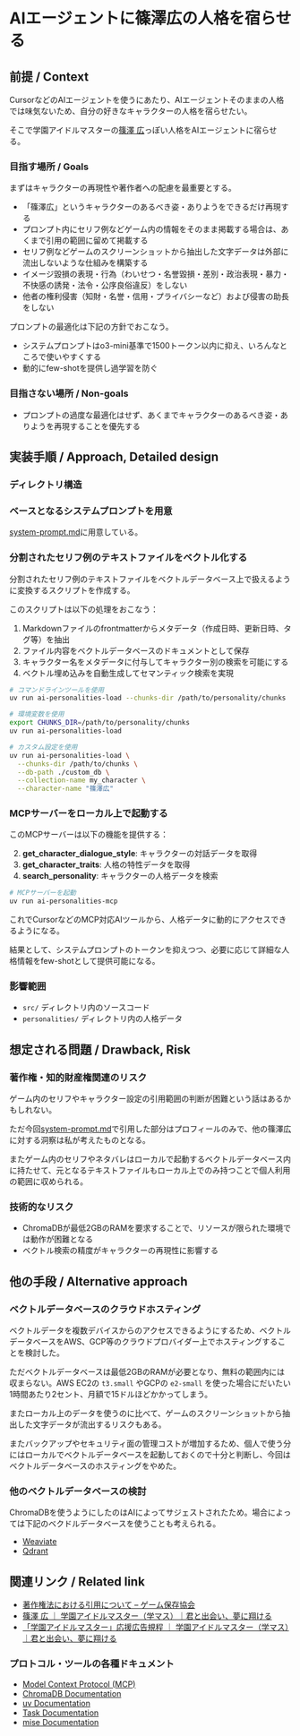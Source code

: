 # AIエージェントに篠澤広の人格を宿らせる

## 前提 / Context

<!--
[required]
- 実装予定の機能がなぜ必要かを書く
- 機能実装での要求や考慮する点などを書く
-->

CursorなどのAIエージェントを使うにあたり、AIエージェントそのままの人格では味気ないため、自分の好きなキャラクターの人格を宿らせたい。

そこで学園アイドルマスターの[篠澤 広](https://gakuen.idolmaster-official.jp/idol/hiro/)っぽい人格をAIエージェントに宿らせる。

### 目指す場所 / Goals

<!--
[required]
- （定性面）機能を実装したことによってユーザーに対しどのような影響を与えるかを書く
- （定量面）機能実装が成功とみなされる測定可能な基準があれば書く
-->

まずはキャラクターの再現性や著作者への配慮を最重要とする。

- 「篠澤広」というキャラクターのあるべき姿・ありようをできるだけ再現する
- プロンプト内にセリフ例などゲーム内の情報をそのまま掲載する場合は、あくまで引用の範囲に留めて掲載する
- セリフ例などゲームのスクリーンショットから抽出した文字データは外部に流出しないような仕組みを構築する
- イメージ毀損の表現・行為（わいせつ・名誉毀損・差別・政治表現・暴力・不快感の誘発・法令・公序良俗違反）をしない
- 他者の権利侵害（知財・名誉・信用・プライバシーなど）および侵害の助長をしない

プロンプトの最適化は下記の方針でおこなう。

- システムプロンプトはo3-mini基準で1500トークン以内に抑え、いろんなところで使いやすくする
- 動的にfew-shotを提供し過学習を防ぐ

### 目指さない場所 / Non-goals

<!--
[required]
機能を実装する上でやらないことを書く。
-->

- プロンプトの過度な最適化はせず、あくまでキャラクターのあるべき姿・ありようを再現することを優先する

## 実装手順 / Approach, Detailed design

<!--
[required]
機能実装にあたってどのように実装するか、具体的なタスクやコードを書ける範囲で書く。
-->

### ディレクトリ構造

### ベースとなるシステムプロンプトを用意

[system-prompt.md](../personalities/shinosawa_hiro/system-prompt.md)に用意している。

### 分割されたセリフ例のテキストファイルをベクトル化する

分割されたセリフ例のテキストファイルをベクトルデータベース上で扱えるように変換するスクリプトを作成する。

このスクリプトは以下の処理をおこなう：

1. Markdownファイルのfrontmatterからメタデータ（作成日時、更新日時、タグ等）を抽出
2. ファイル内容をベクトルデータベースのドキュメントとして保存
3. キャラクター名をメタデータに付与してキャラクター別の検索を可能にする
4. ベクトル埋め込みを自動生成してセマンティック検索を実現

```bash
# コマンドラインツールを使用
uv run ai-personalities-load --chunks-dir /path/to/personality/chunks
```

```bash
# 環境変数を使用
export CHUNKS_DIR=/path/to/personality/chunks
uv run ai-personalities-load
```

```bash
# カスタム設定を使用
uv run ai-personalities-load \
  --chunks-dir /path/to/chunks \
  --db-path ./custom_db \
  --collection-name my_character \
  --character-name "篠澤広"
```

### MCPサーバーをローカル上で起動する

このMCPサーバーは以下の機能を提供する：

2. **get_character_dialogue_style**: キャラクターの対話データを取得
3. **get_character_traits**: 人格の特性データを取得
4. **search_personality**: キャラクターの人格データを検索

```bash
# MCPサーバーを起動
uv run ai-personalities-mcp
```

これでCursorなどのMCP対応AIツールから、人格データに動的にアクセスできるようになる。

結果として、システムプロンプトのトークンを抑えつつ、必要に応じて詳細な人格情報をfew-shotとして提供可能になる。

### 影響範囲

<!--
[required]
影響を受けるファイルを書く。
-->

- `src/` ディレクトリ内のソースコード
- `personalities/` ディレクトリ内の人格データ

## 想定される問題 / Drawback, Risk

<!--
機能実装にともない想定される問題があれば書く。
-->

### 著作権・知的財産権関連のリスク

ゲーム内のセリフやキャラクター設定の引用範囲の判断が困難という話はあるかもしれない。

ただ今回[system-prompt.md](../personalities/shinosawa_hiro/system-prompt.md)で引用した部分はプロフィールのみで、他の篠澤広に対する洞察は私が考えたものとなる。

またゲーム内のセリフやネタバレはローカルで起動するベクトルデータベース内に持たせて、元となるテキストファイルもローカル上でのみ持つことで個人利用の範囲に収められる。

### 技術的なリスク

- ChromaDBが最低2GBのRAMを要求することで、リソースが限られた環境では動作が困難となる
- ベクトル検索の精度がキャラクターの再現性に影響する

## 他の手段 / Alternative approach

<!--
[required]
他に検討した実装方法があれば書く。他の手段がない場合はその旨を書く。
-->

### ベクトルデータベースのクラウドホスティング

ベクトルデータを複数デバイスからのアクセスできるようにするため、ベクトルデータベースをAWS、GCP等のクラウドプロバイダー上でホスティングすることを検討した。

ただベクトルデータベースは最低2GBのRAMが必要となり、無料の範囲内には収まらない。AWS EC2の `t3.small` やGCPの `e2-small` を使った場合にだいたい1時間あたり2セント、月額で15ドルほどかかってしまう。

またローカル上のデータを使うのに比べて、ゲームのスクリーンショットから抽出した文字データが流出するリスクもある。

またバックアップやセキュリティ面の管理コストが増加するため、個人で使う分にはローカルでベクトルデータベースを起動しておくので十分と判断し、今回はベクトルデータベースのホスティングをやめた。

### 他のベクトルデータベースの検討

ChromaDBを使うようにしたのはAIによってサジェストされたため。場合によっては下記のベクドルデータベースを使うことも考えられる。

- [Weaviate](https://github.com/weaviate/weaviate)
- [Qdrant](https://github.com/qdrant/qdrant)

## 関連リンク / Related link

<!--
関連するissue、参考にしたリンクを書く。
-->

- [著作権法における引用について – ゲーム保存協会](https://www.gamepres.org/media/contents/fairuse/)
- [篠澤 広 ｜ 学園アイドルマスター（学マス）｜君と出会い、夢に翔ける](https://gakuen.idolmaster-official.jp/idol/hiro/)
- [「学園アイドルマスター」応援広告規程 ｜ 学園アイドルマスター（学マス）｜君と出会い、夢に翔ける](https://gakuen.idolmaster-official.jp/media/fankit/terms-of-cheering-ad/)

### プロトコル・ツールの各種ドキュメント

- [Model Context Protocol (MCP)](https://modelcontextprotocol.io/introduction)
- [ChromaDB Documentation](https://docs.trychroma.com/docs/overview/introduction)
- [uv Documentation](https://docs.astral.sh/uv/)
- [Task Documentation](https://taskfile.dev/)
- [mise Documentation](https://mise.jdx.dev/)
